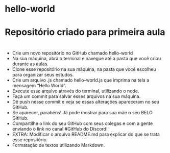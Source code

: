 # hello-world
# Repositório criado para primeira aula <h1>
* Crie um novo repositório no GitHub chamado hello-world
* Na sua máquina, abra o terminal e navegue até a pasta que você criou durante as aulas.
* Clone esse repositório na sua máquina, na pasta que você escolheu para organizar seus estudos.
* Crie um arquivo .js chamado hello-world.js que imprima na tela a mensagem “Hello World”.
* Execute esse arquivo através do terminal, utilizando o node.
* Faça um commit para salvar esses arquivos na sua máquina.
* Dê push nesse commit e veja se essas alterações apareceram no seu GitHub.
* Se aparecer, parabéns! Já pode mostrar para sua mãe o seu BELO GitHub.
* Compartilhe o link do seu GitHub com seus colegas e com a gente enviando o link no canal #GitHub do Discord!
* EXTRA: Modificar o arquivo README.md para explicar do que se trata esse repositório.
* Formatação de textos utilizando Markdown.
